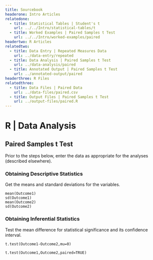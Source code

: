 ```yaml
---
title: Sourcebook
headerone: Intro Articles
relatedone:
  - title: Statistical Tables | Student's t
    url: ../../Intro/statistical-tables/t
  - title: Worked Examples | Paired Samples t Test
    url: ../../Intro/worked-examples/paired
headertwo: R Articles
relatedtwo:
  - title: Data Entry | Repeated Measures Data
    url: ../data-entry/repeated
  - title: Data Analysis | Paired Samples t Test
    url: ../data-analysis/paired
  - title: Annotated Output | Paired Samples t Test
    url: ../annotated-output/paired
headerthree: R Files
relatedthree:
  - title: Data Files | Paired Data
    url: ../data-files/paired.csv
  - title: Output Files | Paired Samples t Test
    url: ../output-files/paired.R
---
```


# R | Data Analysis

## Paired Samples t Test

Prior to the steps below, enter the data as appropriate for the analyses (described elsewhere).

### Obtaining Descriptive Statistics

Get the means and standard deviations for the variables.

```{r}
mean(Outcome1)
sd(Outcome1)
mean(Outcome2)
sd(Outcome2)
```

### Obtaining Inferential Statistics

Test the mean difference for statistical significance and its confidence interval.

```{r}
t.test(Outcome1-Outcome2,mu=0)
```

```{r}
t.test(Outcome1,Outcome2,paired=TRUE)
```
